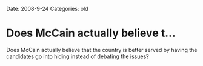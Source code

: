 Date: 2008-9-24
Categories: old

# Does McCain actually believe t...

Does McCain actually believe that the country is better served by having the candidates go into hiding instead of debating the issues?
